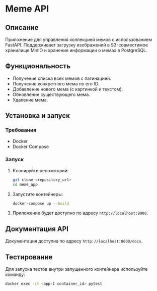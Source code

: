 # Meme API

## Описание
Приложение для управления коллекцией мемов с использованием FastAPI. Поддерживает загрузку изображений в S3-совместимое хранилище MinIO и хранение информации о мемах в PostgreSQL.

## Функциональность
- Получение списка всех мемов с пагинацией.
- Получение конкретного мема по его ID.
- Добавление нового мема (с картинкой и текстом).
- Обновление существующего мема.
- Удаление мема.

## Установка и запуск

### Требования
- Docker
- Docker Compose

### Запуск
1. Клонируйте репозиторий:
    ```bash
    git clone <repository_url>
    cd meme_app
    ```

2. Запустите контейнеры:
    ```bash
    docker-compose up --build
    ```

3. Приложение будет доступно по адресу `http://localhost:8000`.

## Документация API
Документация доступна по адресу `http://localhost:8000/docs`.

## Тестирование
Для запуска тестов внутри запущенного контейнера используйте команду:
```bash
docker exec -it <app-1 container_id> pytest
